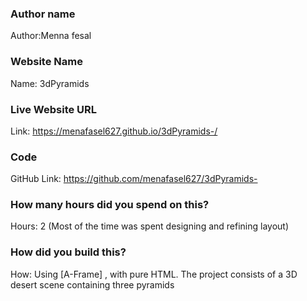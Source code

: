 
### Author name  
Author:Menna fesal
### Website Name  
Name: 3dPyramids

### Live Website URL  
Link: https://menafasel627.github.io/3dPyramids-/

### Code  
GitHub Link: https://github.com/menafasel627/3dPyramids-

### How many hours did you spend on this?  
Hours: 2 (Most of the time was spent designing and refining layout)

### How did you build this?  
How: Using [A-Frame] , with pure HTML. The project consists of a 3D desert scene containing three pyramids

